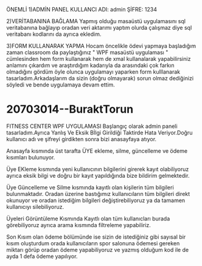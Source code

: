 ÖNEMLİ 
1)ADMİN PANEL
  KULLANCI ADI: admin
  ŞİFRE: 1234

2)VERİTABANINA BAĞLAMA
  Yapmış olduğu masaüstü uygulamasını sql veritabanına bağlayıp oradan veri aktarımı yaptım olurda çalışmaz diye sql veritabanı kodlarını da ayrıca ekledim.
 
3)FORM KULLANARAK YAPMA
  Hocam öncelikle ödevi yapmaya başladığım zaman classroom da paylaştığınız " WPF masaüstü uygulaması " cümlesinden hem form kullanarak hem de xmal kullanalarak yapabilirsiniz anlamını çıkardım ve araştırdığım kadarıyla da arasındaki çok farkın olmadığını gördüm öyle olunca uygulamayı yaparken form kulllanarak tasarladım.Arkadaşlarım da sizin (doğru olmayarak) sorun olmaz dediğinizi söyledi ve bende uygulamaya devam ettim.
  
  
# 20703014--BuraktTorun
FITNESS CENTER WPF UYGULAMASI
  Başlangıç olarak admin paneli tasarladım.Ayrıca Yanlış Ve Eksik Bİlgi Girildiği Taktirde Hata Veriyor.Doğru kullanıcı adı ve şifreyi girdikten sonra bizi anasayfaya atıyor.
  
  Anasayfa kısmında üst tarafta ÜYE ekleme, silme, güncelleme ve ödeme kısımları bulunuyor.
  
  Üye EKleme kısmında yeni kullanıcının bilgilerini girerek kayıt olabiliyoruz ayrıca eksik bilgi ve doğru bir kayıt yapıldığında bize bildirim gelmektedir.
  
  Üye Güncelleme ve Silme kısmında kayıtlı olan kişilerin tüm bilgileri bulunmaktadır. Oradan üzerine bastığımız kullanıcıların tüm  bilgileri direkt okunuyor ve oradan istediğim bilgileri değiştirebiliyoruz ya da tamamen kullanıcıyı silebiliyoruz.
  
  Üyeleri Görüntüleme Kısmında Kayıtlı olan tüm kullanıcları burada görebiliyoruz ayrıca arama kısmında filtreleme yapabiliriz.
  
  Son Kısım olan ödeme bölümünde ise sizin de istediğiniz gibi sayısal bir kısım oluşturdum orada kullanıcıların spor salonuna ödemesi gereken miktarı görüp oradan ödeme yapabiliyoruz ve yazmış olduğum kod ile de ayda 1 defa ödeme yapılıyor.

